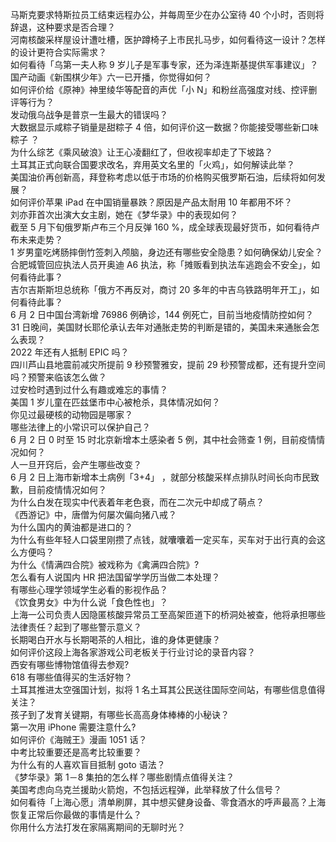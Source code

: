 马斯克要求特斯拉员工结束远程办公，并每周至少在办公室待 40 个小时，否则将辞退，这种要求是否合理？  
河南核酸采样屋设计遭吐槽，医护蹲椅子上市民扎马步，如何看待这一设计？怎样的设计更符合实际需求？  
如何看待「乌第一夫人称 9 岁儿子是军事专家，还为泽连斯基提供军事建议」？  
国产动画《新围棋少年》六一已开播，你觉得如何？  
如何评价给《原神》神里绫华等配音的声优「小 N」和粉丝高强度对线、控评删评等行为？  
发动俄乌战争是普京一生最大的错误吗？  
大数据显示咸粽子销量是甜粽子 4 倍，如何评价这一数据？你能接受哪些新口味粽子 ？  
为什么综艺《乘风破浪》让王心凌翻红了，但收视率却走了下坡路？  
土耳其正式向联合国要求改名，弃用英文名里的「火鸡」，如何解读此举？  
美国油价再创新高，拜登称考虑以低于市场的价格购买俄罗斯石油，后续将如何发展？  
如何评价苹果 iPad 在中国销量暴跌？原因是产品太耐用 10 年都用不坏？  
刘亦菲首次出演大女主剧，她在《梦华录》中的表现如何？  
截至 5 月下旬俄罗斯卢布三个月反弹 160 %，成全球表现最好货币，如何看待卢布未来走势？  
1 岁男童吃烤肠摔倒竹签刺入颅脑，身边还有哪些安全隐患？如何确保幼儿安全？  
合肥城管回应执法人员开奥迪 A6 执法，称「摊贩看到执法车逃跑会不安全」，如何看待此事？  
吉尔吉斯斯坦总统称「俄方不再反对，商讨 20 多年的中吉乌铁路明年开工」，如何看待此事？  
6 月 2 日中国台湾新增 76986 例确诊，144 例死亡，目前当地疫情防控如何？  
31 日晚间，美国财长耶伦承认去年对通胀走势的判断是错的，美国未来通胀会怎么表现？  
2022 年还有人抵制 EPIC 吗？  
四川芦山县地震前减灾所提前 9 秒预警雅安，提前 29 秒预警成都，还有提升空间吗？预警来临该怎么做？  
过安检时遇到过什么有趣或难忘的事情？  
美国 1 岁儿童在匹兹堡市中心被枪杀，具体情况如何？  
你见过最硬核的动物园是哪家？  
哪些法律上的小常识可以保护自己？  
6 月 2 日 0 时至 15 时北京新增本土感染者 5 例，其中社会筛查 1 例，目前疫情情况如何？  
人一旦开窍后，会产生哪些改变？  
6 月 2 日上海市新增本土病例「3+4」 ，就部分核酸采样点排队时间长向市民致歉，目前疫情情况如何？  
为什么白发在现实中代表着年老色衰，而在二次元中却成了萌点？  
《西游记》中，唐僧为何屡次偏向猪八戒？  
为什么国内的黄油都是进口的？  
为什么有些年轻人口袋里刚攒了点钱，就囔囔着一定买车，买车对于出行真的会这么方便吗？  
为什么《情满四合院》被戏称为《禽满四合院》?  
怎么看有人说国内 HR 把法国留学学历当做二本处理？  
有哪些心理学领域学生必看的影视作品？  
《饮食男女》中为什么说「食色性也」？  
上海一公司负责人因隐匿核酸异常员工至高架匝道下的桥洞处被查，他将承担哪些法律责任？起到了哪些警示意义？  
长期喝白开水与长期喝茶的人相比，谁的身体更健康？  
如何评价这段上海各家游戏公司老板关于行业讨论的录音内容？  
西安有哪些博物馆值得去参观?  
618 有哪些值得买的生活好物？  
土耳其推进太空强国计划，拟将 1 名土耳其公民送往国际空间站，有哪些信息值得关注？  
孩子到了发育关键期，有哪些长高高身体棒棒的小秘诀？  
第一次用 iPhone 需要注意什么?  
如何评价《海贼王》漫画 1051 话？  
中考比较重要还是高考比较重要？  
为什么有的人喜欢盲目抵制 goto 语法？  
《梦华录》第 1－8 集拍的怎么样？哪些剧情点值得关注？  
美国考虑向乌克兰援助火箭炮，不包括远程弹，此举释放了什么信号？  
如何看待「上海心愿」清单刷屏，其中想买健身设备、零食酒水的呼声最高？上海恢复正常后你最做的事情是什么？  
你用什么方法打发在家隔离期间的无聊时光？  
